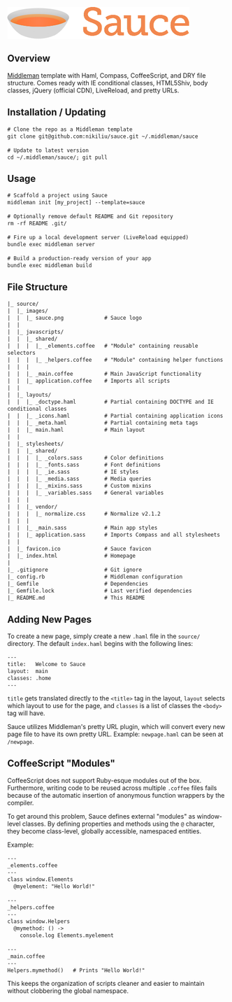 ![Sauce](source/images/sauce.png?raw=true)

## Overview

[Middleman](http://middlemanapp.com/) template with Haml, Compass, CoffeeScript,
and DRY file structure. Comes ready with IE conditional classes, HTML5Shiv, body
classes, jQuery (official CDN), LiveReload, and pretty URLs.


## Installation / Updating

    # Clone the repo as a Middleman template
    git clone git@github.com:nikiliu/sauce.git ~/.middleman/sauce

    # Update to latest version
    cd ~/.middleman/sauce/; git pull


## Usage

    # Scaffold a project using Sauce
    middleman init [my_project] --template=sauce

    # Optionally remove default README and Git repository
    rm -rf README .git/

    # Fire up a local development server (LiveReload equipped)
    bundle exec middleman server

    # Build a production-ready version of your app
    bundle exec middleman build


## File Structure

    |_ source/
    |  |_ images/
    |  |  |_ sauce.png             # Sauce logo
    |  |
    |  |_ javascripts/
    |  |  |_ shared/
    |  |  |  |_ _elements.coffee   # "Module" containing reusable selectors
    |  |  |  |_ _helpers.coffee    # "Module" containing helper functions
    |  |  |
    |  |  |_ _main.coffee          # Main JavaScript functionality
    |  |  |_ application.coffee    # Imports all scripts
    |  |
    |  |_ layouts/
    |  |  |_ _doctype.haml         # Partial containing DOCTYPE and IE conditional classes
    |  |  |_ _icons.haml           # Partial containing application icons
    |  |  |_ _meta.haml            # Partial containing meta tags
    |  |  |_ main.haml             # Main layout
    |  |
    |  |_ stylesheets/
    |  |  |_ shared/
    |  |  |  |_ _colors.sass       # Color definitions
    |  |  |  |_ _fonts.sass        # Font definitions
    |  |  |  |_ _ie.sass           # IE styles
    |  |  |  |_ _media.sass        # Media queries
    |  |  |  |_ _mixins.sass       # Custom mixins
    |  |  |  |_ _variables.sass    # General variables
    |  |  |
    |  |  |_ vendor/
    |  |  |  |_ normalize.css      # Normalize v2.1.2
    |  |  |
    |  |  |_ _main.sass            # Main app styles
    |  |  |_ application.sass      # Imports Compass and all stylesheets
    |  |
    |  |_ favicon.ico              # Sauce favicon
    |  |_ index.html               # Homepage
    |
    |_ .gitignore                  # Git ignore
    |_ config.rb                   # Middleman configuration
    |_ Gemfile                     # Dependencies
    |_ Gemfile.lock                # Last verified dependencies
    |_ README.md                   # This README


## Adding New Pages

To create a new page, simply create a new `.haml` file in the `source/` directory. The
default `index.haml` begins with the following lines:

    ---
    title:   Welcome to Sauce
    layout:  main
    classes: .home
    ---

`title` gets translated directly to the `<title>` tag in the layout, `layout` selects
which layout to use for the page, and `classes` is a list of classes the `<body>` tag
will have.

Sauce utilizes Middleman's pretty URL plugin, which will convert every new page file to
have its own pretty URL. Example: `newpage.haml` can be seen at `/newpage`.


## CoffeeScript "Modules"

CoffeeScript does not support Ruby-esque modules out of the box. Furthermore, writing
code to be reused across multiple `.coffee` files fails because of the automatic
insertion of anonymous function wrappers by the compiler.

To get around this problem, Sauce defines external "modules" as window-level classes.
By defining properties and methods using the `@` character, they become class-level,
globally accessible, namespaced entities.

Example:

    ---
    _elements.coffee
    ---
    class window.Elements
      @myelement: "Hello World!"

    ---
    _helpers.coffee
    ---
    class window.Helpers
      @mymethod: () ->
        console.log Elements.myelement

    ---
    _main.coffee
    ---
    Helpers.mymethod()   # Prints "Hello World!"

This keeps the organization of scripts cleaner and easier to maintain without clobbering
the global namespace.
